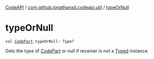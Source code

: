 [CodeAPI](../index.md) / [com.github.jonathanxd.codeapi.util](index.md) / [typeOrNull](.)

# typeOrNull

`val `[`CodePart`](../com.github.jonathanxd.codeapi/-code-part/index.md)`.typeOrNull: Type?`

Gets the type of [CodePart](../com.github.jonathanxd.codeapi/-code-part/index.md) or null if receiver is not a [Typed](../com.github.jonathanxd.codeapi.base/-typed/index.md) instance.

